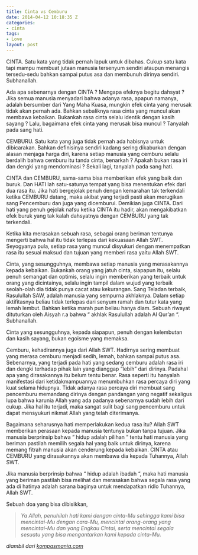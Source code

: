 ```yaml
---
title: Cinta vs Cemburu
date: 2014-04-12 10:18:35 Z
categories:
- cinta
tags:
- Love
layout: post
---
```


<p>CINTA. Satu kata yang tidak pernah lapuk untuk dibahas. Cukup satu kata tapi mampu membuat jutaan manusia tersenyum sendiri ataupun menangis tersedu-sedu bahkan sampai putus asa dan membunuh dirinya sendiri. Subhanallah.</p>
<p>Ada apa sebenarnya dengan CINTA ? Mengapa efeknya begitu dahsyat ? Jika semua manusia menyadari bahwa adanya rasa, apapun namanya, adalah bersumber dari Yang Maha Kuasa, mungkin efek cinta yang merusak tidak akan pernah ada. Bahkan sebaliknya rasa cinta yang muncul akan membawa kebaikan. Bukankah rasa cinta selalu identik dengan kasih sayang ? Lalu, bagaimana efek cinta yang merusak bisa muncul ? Tanyalah pada sang hati.</p>
<p><span id="more-1174"></span>CEMBURU. Satu kata yang juga tidak pernah ada habisnya untuk dibicarakan. Bahkan definisinya sendiri kadang sering dikaburkan dengan alasan menjaga harga diri, karena setiap manusia yang cemburu selalu berdalih bahwa cemburu itu tanda cinta, benarkah ? Apakah bukan rasa iri dan dengki yang mendominasi ? Sekali lagi, tanyalah pada sang hati.</p>
<p>CINTA dan CEMBURU, sama-sama bisa memberikan efek yang baik dan buruk. Dan HATI lah satu-satunya tempat yang bisa menentukan efek dari dua rasa itu. Jika hati bergejolak penuh dengan kemarahan tak terkendali ketika CEMBURU datang, maka akibat yang terjadi pasti akan merugikan sang Pencemburu dan juga yang dicemburui. Demikian juga CINTA. Dari hati yang penuh gejolak nafsu ketika CINTA itu hadir, akan mengakibatkan efek buruk yang tak kalah dahsyatnya dengan CEMBURU yang tak terkendali.</p>
<p>Ketika kita merasakan sebuah rasa, sebagai orang beriman tentunya mengerti bahwa hal itu tidak terlepas dari kekuasaan Allah SWT. Seyogyanya pula, setiap rasa yang muncul disyukuri dengan menempatkan rasa itu sesuai maksud dan tujuan yang memberi rasa yaitu Allah SWT.</p>
<p>Cinta, yang sesungguhnya, membawa setiap manusia yang merasakannya kepada kebaikan. Bukankah orang yang jatuh cinta, siapapun itu, selalu penuh semangat dan optimis, selalu ingin memberikan yang terbaik untuk orang yang dicintainya, selalu ingin tampil dalam wujud yang terbaik seolah-olah dia tidak punya cacat atau kekurangan. Sang Teladan terbaik, Rasulullah SAW, adalah manusia yang sempurna akhlaknya. Dalam setiap aktifitasnya beliau tidak terlepas dari senyum ramah dan tutur kata yang lemah lembut. Bahkan ketika marah pun beliau hanya diam. Sebuah riwayat dituturkan oleh Aisyah r.a bahwa “ akhlak Rasulullah adalah Al Qur’an “. Subhanallah.</p>
<p>Cinta yang sesungguhnya, kepada siapapun, penuh dengan kelembutan dan kasih sayang, bukan egoisme yang memaksa.</p>
<p>Cemburu, kehadirannya juga dari Allah SWT. Hadirnya sering membuat yang merasa cemburu menjadi sedih, lemah, bahkan sampai putus asa. Sebenarnya, yang terjadi pada hati yang sedang cemburu adalah rasa iri dan dengki terhadap pihak lain yang dianggap “lebih” dari dirinya. Padahal apa yang dirasakannya itu belum tentu benar. Rasa seperti itu hanyalah manifestasi dari ketidakmampuannya menumbuhkan rasa percaya diri yang kuat selama hidupnya. Tidak adanya rasa percaya diri membuat sang pencemburu memandang dirinya dengan pandangan yang negatif sekaligus lupa bahwa karunia Allah yang ada padanya sebenarnya sudah lebih dari cukup. Jika hal itu terjadi, maka sangat sulit bagi sang pencemburu untuk dapat mensyukuri nikmat Allah yang telah diterimanya.</p>
<p>Bagaimana seharusnya hati memperlakukan kedua rasa itu? Allah SWT memberikan perasaan kepada manusia tentunya bukan tanpa tujuan. Jika manusia berprinsip bahwa “ hidup adalah pilihan “ tentu hati manusia yang beriman pastilah memilih segala hal yang baik untuk dirinya, karena memang fitrah manusia akan cenderung kepada kebaikan. CINTA atau CEMBURU yang dirasakannya akan membawa dia kepada Tuhannya, Allah SWT.</p>
<p>Jika manusia berprinsip bahwa “ hidup adalah ibadah “, maka hati manusia yang beriman pastilah bisa melihat dan merasakan bahwa segala rasa yang ada di hatinya adalah sarana baginya untuk mendapatkan ridlo Tuhannya, Allah SWT.</p>
<p>Sebuah doa yang bisa dibisikkan,</p>
<blockquote><p><em>Ya Allah, penuhilah hati kami dengan cinta-Mu sehingga kami bisa mencintai-Mu dengan cara-Mu, mencintai orang-orang yang mencintai-Mu dan yang Engkau Cintai, serta mencintai segala sesuatu yang bisa mengantarkan kami kepada cinta-Mu.</em></p></blockquote>
<address>diambil dari <a href="http://kesehatan.kompasiana.com/" target="_blank">kompasmania.com</a></address>